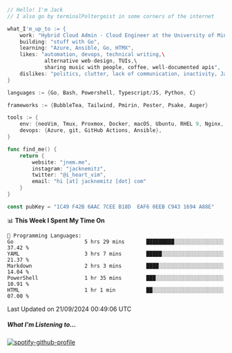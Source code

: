 ```go
// Hello! I'm Jack
// I also go by terminalPoltergeist in some corners of the internet

what_I'm_up_to := {
    work: "Hybrid Cloud Admin - Cloud Engineer at the University of Minnesota",
    building: "stuff with Go",
    learning: "Azure, Ansible, Go, HTMX",
    likes: "automation, devops, technical writing,\
            alternative web-design, TUIs,\
            sharing music with people, coffee, well-documented apis",
    dislikes: "politics, clutter, lack of communication, inactivity, Java",
}

languages := {Go, Bash, Powershell, Typescript/JS, Python, C}

frameworks := {BubbleTea, Tailwind, Pmirin, Pester, Psake, Auger}

tools := {
    env: {neoVim, Tmux, Proxmox, Docker, macOS, Ubuntu, RHEL 9, Nginx, DigitalOcean, Cloudflare},
    devops: {Azure, git, GitHub Actions, Ansible},
}

func find_me() {
    return {
        website: "jnem.me",
        instagram: "jacknemitz",
        twitter: "@i_heart_vim",
        email: "hi [at] jacknemitz [dot] com"
    }
}

const pubKey = "1C49 F42B 6AAC 7CEE B18D  EAF6 0EEB C943 1694 A88E"
```

<!--START_SECTION:waka-->
📊 **This Week I Spent My Time On** 

```text
💬 Programming Languages: 
Go                       5 hrs 29 mins       █████████░░░░░░░░░░░░░░░░   37.42 % 
YAML                     3 hrs 7 mins        █████░░░░░░░░░░░░░░░░░░░░   21.37 % 
Markdown                 2 hrs 3 mins        ████░░░░░░░░░░░░░░░░░░░░░   14.04 % 
PowerShell               1 hr 35 mins        ███░░░░░░░░░░░░░░░░░░░░░░   10.91 % 
HTML                     1 hr 1 min          ██░░░░░░░░░░░░░░░░░░░░░░░   07.00 % 
```


 Last Updated on 21/09/2024 00:49:06 UTC
<!--END_SECTION:waka-->

##### What I'm Listening to...

[![spotify-github-profile](https://jnem.me/listening-item?maxAge=2592000)](https://jnem.me/listening)
